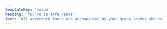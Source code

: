 ```yaml
---
templateKey: 'value'
heading: 'You’re in safe hands'
text: 'All adventure tours are accompanied by your group leader who is a specialist in activities. He will provide information on the places you are travelling through, suggest things to do and introduce you to local friends along the way. Your group leader was born and raised in the areas where the tours are being held, hence he knows every rock and tree surrounding the area.'
---
```

